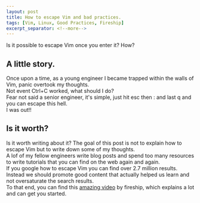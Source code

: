 ```yaml
---
layout: post
title: How to escape Vim and bad practices.
tags: [Vim, Linux, Good Practices, Fireship]
excerpt_separator: <!--more-->
---
```


Is it possible to escape Vim once you enter it? How?
<!--more-->

## A little story.
Once upon a time, as a young engineer I became trapped within the walls of Vim, panic overtook my thoughts.<br/>
Not event Ctrl+C worked, what should I do?<br/>
Fear not said a senior engineer, it's simple, just hit esc then : and last q and you can escape this hell.<br/>
I was out!!<br/>

## Is it worth?
Is it worth writing about it? The goal of this post is not to explain how to escape Vim but to write down some of my thoughts.<br/>
A lof of my fellow engineers write blog posts and spend too many resources to write tutorials that you can find on the web again and again.<br/>
If you google how to escape Vim you can find over 2.7 million results.<br/>
Instead we should promote good content that actually helped us learn and not oversaturate the search results.<br/>
To that end, you can find this [amazing video](https://www.youtube.com/watch?v=-txKSRn0qeA) by fireship, which explains a lot and can get you started.<br/>

